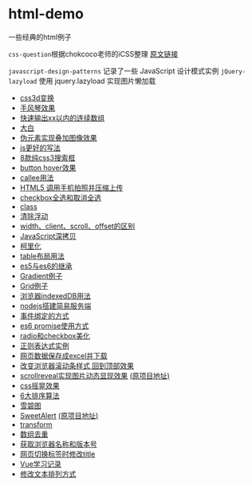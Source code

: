 html-demo
=========

一些经典的html例子

`css-question`根据chokcoco老师的iCSS整理
[原文链接](https://github.com/chokcoco/iCSS)

`javascript-design-patterns` 记录了一些 JavaScript 设计模式实例
`jQuery-lazyload`  使用 jquery.lazyload 实现图片懒加载

- [css3d变换](3D-css-transition.html)
- [手风琴效果](Accordion.html)
- [快速输出xx以内的连续数组](ali.js)
- [大白](Baymax.html)
- [伪元素实现叠加图像效果](before-after-imageStack.html)
- [js更好的写法](betterJs.js)
- [8款纯css3搜索框](button.html)
- [button hover效果](buttonhover.html)
- [callee用法](callee.js)
- [HTML5 调用手机拍照并压缩上传](camera.html)
- [checkbox全选和取消全选](checkbox.html)
- [class](class.js)
- [清除浮动](clearfix.html)
- [width、client、scroll、offset的区别](client-scroll-offset.html)
- [JavaScript深拷贝](copy.js)
- [柯里化](currying.js)
- [table布局用法](display-table.html)
- [es5与es6的继承](extends.js)
- [Gradient例子](gradient.html)
- [Grid例子](grid.html)
- [浏览器indexedDB用法](indexedDB.html)
- [nodejs搭建简易服务端](node-server.js)
- [事件绑定的方式](onclick.html)
- [es6 promise使用方式](promise.js)
- [radio和checkbox美化](radio-checkbox.html)
- [正则表达式实例](regex.js)
- [网页数据保存成excel并下载](saveAsExcelFile.html)
- [改变浏览器滚动条样式 回到顶部效果](scrollAndGotop.html)
- [scrollreveal实现图片动态显现效果](scrollreveal.html) [(原项目地址)](https://github.com/jlmakes/scrollreveal)
- [css摇晃效果](shake.css)
- [6大排序算法](sort.js)
- [雪碧图](sprite.html)
- [SweetAlert](sweetalert.html) [(原项目地址)](https://github.com/t4t5/sweetalert)
- [transform](transform.html)
- [数组去重](uniqueArray.js)
- [获取浏览器名称和版本号](version.html)
- [网页切换标签时修改title](visibilitychange.html)
- [Vue学习记录](Vue.html)
- [修改文本排列方式](writing-mode.html)
